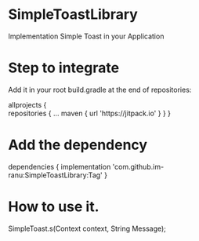 # SimpleToastLibrary
Implementation Simple Toast in your Application


# Step to integrate

Add it in your root build.gradle at the end of repositories:

<p>allprojects {<br>
		repositories {
			...
			maven { url 'https://jitpack.io' }
		}
	}
 </p> 
  
 # Add the dependency
  
  dependencies {
	        implementation 'com.github.im-ranu:SimpleToastLibrary:Tag'
	}


# How to use it.

SimpleToast.s(Context context, String Message);
